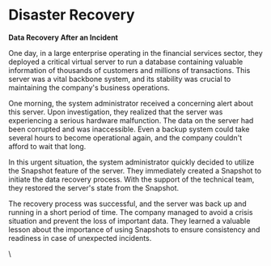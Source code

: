 # Disaster Recovery

**Data Recovery After an Incident**

One day, in a large enterprise operating in the financial services sector, they deployed a critical virtual server to run a database containing valuable information of thousands of customers and millions of transactions. This server was a vital backbone system, and its stability was crucial to maintaining the company's business operations.

One morning, the system administrator received a concerning alert about this server. Upon investigation, they realized that the server was experiencing a serious hardware malfunction. The data on the server had been corrupted and was inaccessible. Even a backup system could take several hours to become operational again, and the company couldn't afford to wait that long.

In this urgent situation, the system administrator quickly decided to utilize the Snapshot feature of the server. They immediately created a Snapshot to initiate the data recovery process. With the support of the technical team, they restored the server's state from the Snapshot.

The recovery process was successful, and the server was back up and running in a short period of time. The company managed to avoid a crisis situation and prevent the loss of important data. They learned a valuable lesson about the importance of using Snapshots to ensure consistency and readiness in case of unexpected incidents.

\
